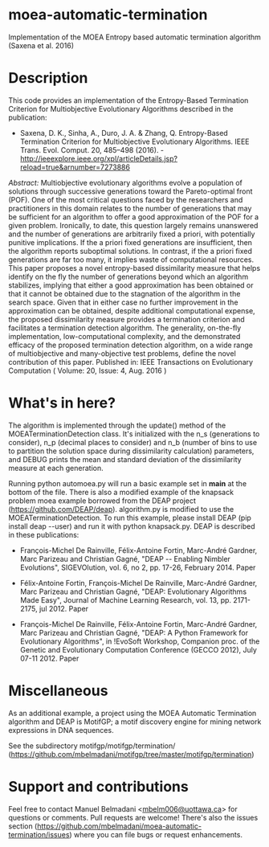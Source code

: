 # moea-automatic-termination
Implementation of the MOEA Entropy based automatic termination algorithm (Saxena et al. 2016)

# Description
This code provides an implementation of the Entropy-Based Termination Criterion for Multiobjective Evolutionary Algorithms described in the publication:

- Saxena, D. K., Sinha, A., Duro, J. A. & Zhang, Q. Entropy-Based Termination Criterion for Multiobjective Evolutionary Algorithms. IEEE Trans. Evol. Comput. 20, 485–498 (2016). - http://ieeexplore.ieee.org/xpl/articleDetails.jsp?reload=true&arnumber=7273886
 
 *Abstract:*
 Multiobjective evolutionary algorithms evolve a population of solutions through successive generations toward the Pareto-optimal front (POF). One of the most critical questions faced by the researchers and practitioners in this domain relates to the number of generations that may be sufficient for an algorithm to offer a good approximation of the POF for a given problem. Ironically, to date, this question largely remains unanswered and the number of generations are arbitrarily fixed a priori, with potentially punitive implications. If the a priori fixed generations are insufficient, then the algorithm reports suboptimal solutions. In contrast, if the a priori fixed generations are far too many, it implies waste of computational resources. This paper proposes a novel entropy-based dissimilarity measure that helps identify on the fly the number of generations beyond which an algorithm stabilizes, implying that either a good approximation has been obtained or that it cannot be obtained due to the stagnation of the algorithm in the search space. Given that in either case no further improvement in the approximation can be obtained, despite additional computational expense, the proposed dissimilarity measure provides a termination criterion and facilitates a termination detection algorithm. The generality, on-the-fly implementation, low-computational complexity, and the demonstrated efficacy of the proposed termination detection algorithm, on a wide range of multiobjective and many-objective test problems, define the novel contribution of this paper.
Published in: IEEE Transactions on Evolutionary Computation ( Volume: 20, Issue: 4, Aug. 2016 )
# What's in here?

The algorithm is implemented through the update() method of the MOEATerminationDetection class. It's initialized with the n_s (generations to consider), n_p (decimal places to consider) and n_b (number of bins to use to partition the solution space during dissimilarity calculation) parameters, and DEBUG prints the mean and standard deviation of the dissimilarity measure at each generation.

Running python automoea.py will run a basic example set in __main__ at the bottom of the file. There is also a modified example of the knapsack problem moea example borrowed from the DEAP project (https://github.com/DEAP/deap). algorithm.py is modified to use the MOEATerminationDetection. To run this example, please install DEAP (pip install deap --user) and run it with python knapsack.py. DEAP is described in these publications:

- François-Michel De Rainville, Félix-Antoine Fortin, Marc-André Gardner, Marc Parizeau and Christian Gagné, "DEAP -- Enabling Nimbler Evolutions", SIGEVOlution, vol. 6, no 2, pp. 17-26, February 2014. Paper

- Félix-Antoine Fortin, François-Michel De Rainville, Marc-André Gardner, Marc Parizeau and Christian Gagné, "DEAP: Evolutionary Algorithms Made Easy", Journal of Machine Learning Research, vol. 13, pp. 2171-2175, jul 2012. Paper

- François-Michel De Rainville, Félix-Antoine Fortin, Marc-André Gardner, Marc Parizeau and Christian Gagné, "DEAP: A Python Framework for Evolutionary Algorithms", in !EvoSoft Workshop, Companion proc. of the Genetic and Evolutionary Computation Conference (GECCO 2012), July 07-11 2012. Paper

# Miscellaneous

As an additional example, a project using the MOEA Automatic Termination algorithm and DEAP is MotifGP; a motif discovery engine for mining network expressions in DNA sequences.

See the subdirectory motifgp/motifgp/termination/ (https://github.com/mbelmadani/motifgp/tree/master/motifgp/termination)

# Support and contributions

Feel free to contact Manuel Belmadani \<mbelm006@uottawa.ca\> for questions or comments. Pull requests are welcome! There's also the issues section (https://github.com/mbelmadani/moea-automatic-termination/issues) where you can file bugs or request enhancements.
